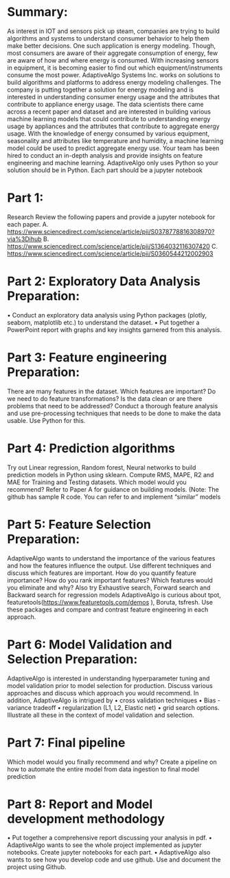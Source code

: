 # Summary:
As interest in IOT and sensors pick up steam, companies are trying to build algorithms and systems to understand consumer behavior to help them make better decisions. One such application is energy modeling. Though, most consumers are aware of their aggregate consumption of energy, few are aware of how and where energy is consumed. With increasing sensors in equipment, it is becoming easier to find out which equipment/instruments consume the most power. AdaptiveAlgo Systems Inc. works on solutions to build algorithms and platforms to address energy modeling challenges. The company is putting together a solution for energy modeling and is interested in understanding consumer energy usage and the attributes that contribute to appliance energy usage. The data scientists there came across a recent paper and dataset and are interested in building various machine learning models that could contribute to understanding energy usage by appliances and the attributes that contribute to aggregate energy usage. With the knowledge of energy consumed by various equipment, seasonality and attributes like temperature and humidity, a machine learning model could be used to predict aggregate energy use. Your team has been hired to conduct an in-depth analysis and provide insights on feature engineering and machine learning. AdaptiveAlgo only uses Python so your solution should be in Python. Each part should be a jupyter notebook

# Part 1: 
Research Review the following papers and provide a jupyter notebook for each paper. 
    A. https://www.sciencedirect.com/science/article/pii/S0378778816308970?via%3Dihub 
    B. https://www.sciencedirect.com/science/article/pii/S1364032116307420 
    C. https://www.sciencedirect.com/science/article/pii/S0360544212002903

# Part 2: Exploratory Data Analysis Preparation:
 • Conduct an exploratory data analysis using Python packages (plotly, seaborn, matplotlib etc.) to understand the dataset. 
 • Put together a PowerPoint report with graphs and key insights garnered from this analysis.
 
# Part 3: Feature engineering Preparation: 
There are many features in the dataset. Which features are important? Do we need to do feature transformations? Is the data clean or are there problems that need to be addressed? Conduct a thorough feature analysis and use pre-processing techniques that needs to be done to make the data usable. Use Python for this.

# Part 4: Prediction algorithms
Try out Linear regression, Random forest, Neural networks to build prediction models in Python using sklearn. Compute RMS, MAPE, R2 and MAE for Training and Testing datasets. Which model would you recommend? Refer to Paper A for guidance on building models. (Note: The github has sample R code. You can refer to and implement “similar” models

# Part 5: Feature Selection Preparation: 
AdaptiveAlgo wants to understand the importance of the various features and how the features influence the output. Use different techniques and discuss which features are important. How do you quantify feature importance? How do you rank important features? Which features would you eliminate and why? Also try Exhaustive search, Forward search and Backward search for regression models AdaptiveAlgo is curious about tpot, featuretools(https://www.featuretools.com/demos ), Boruta, tsfresh. Use these packages and compare and contrast feature engineering in each approach.

# Part 6: Model Validation and Selection Preparation: 
AdaptiveAlgo is interested in understanding hyperparameter tuning and model validation prior to model selection for production. Discuss various approaches and discuss which approach you would recommend. In addition, AdaptiveAlgo is intrigued by 
• cross validation techniques 
• Bias -variance tradeoff 
• regularization (L1, L2, Elastic net) 
• grid search options. 
Illustrate all these in the context of model validation and selection.

# Part 7: Final pipeline 
Which model would you finally recommend and why? Create a pipeline on how to automate the entire model from data ingestion to final model prediction

# Part 8: Report and Model development methodology
• Put together a comprehensive report discussing your analysis in pdf. 
• AdaptiveAlgo wants to see the whole project implemented as jupyter notebooks. 
Create jupyter notebooks for each part. 
• AdaptiveAlgo also wants to see how you develop code and use github. Use and document the project using Github.
